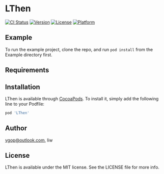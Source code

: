 # LThen

[![CI Status](https://img.shields.io/travis/vgop@outlook.com/LThen.svg?style=flat)](https://travis-ci.org/vgop@outlook.com/LThen)
[![Version](https://img.shields.io/cocoapods/v/LThen.svg?style=flat)](https://cocoapods.org/pods/LThen)
[![License](https://img.shields.io/cocoapods/l/LThen.svg?style=flat)](https://cocoapods.org/pods/LThen)
[![Platform](https://img.shields.io/cocoapods/p/LThen.svg?style=flat)](https://cocoapods.org/pods/LThen)

## Example

To run the example project, clone the repo, and run `pod install` from the Example directory first.

## Requirements

## Installation

LThen is available through [CocoaPods](https://cocoapods.org). To install
it, simply add the following line to your Podfile:

```ruby
pod 'LThen'
```

## Author

vgop@outlook.com, liw

## License

LThen is available under the MIT license. See the LICENSE file for more info.
